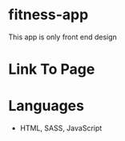 # fitness-app

This app is only front end design 
# Link To Page 
# Languages 
- HTML, SASS, JavaScript
